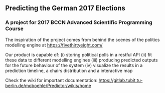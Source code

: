 ## Predicting the German 2017 Elections
### A project for 2017 BCCN Advanced Scientific Programming Course

The inspiration of the project comes from behind the scenes of
the politics modelling engine at https://fivethirtyeight.com/

Our product is capable of:
    (i) storing political polls in a restful API
    (ii) fit these data to different modelling engines
    (iii) producing predicted outputs for the future behaviour of the system
    (iv) visualize the results in a prediction timeline, a chairs distribution
          and a interactive map
          
Check the wiki for important documentation: 
https://gitlab.tubit.tu-berlin.de/moboehle/Predictor/wikis/home
